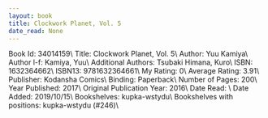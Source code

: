 ```yaml
---
layout: book
title: Clockwork Planet, Vol. 5
date_read: None
---
```


Book Id: 34014159\ 
Title: Clockwork Planet, Vol. 5\ 
Author: Yuu Kamiya\ 
Author l-f: Kamiya, Yuu\ 
Additional Authors: Tsubaki Himana, Kuro\ 
ISBN: 1632364662\ 
ISBN13: 9781632364661\ 
My Rating: 0\ 
Average Rating: 3.91\ 
Publisher: Kodansha Comics\ 
Binding: Paperback\ 
Number of Pages: 200\ 
Year Published: 2017\ 
Original Publication Year: 2016\ 
Date Read: \ 
Date Added: 2019/10/15\ 
Bookshelves: kupka-wstydu\ 
Bookshelves with positions: kupka-wstydu (#246)\ 


